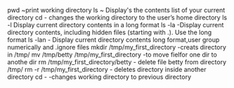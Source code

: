 pwd ~print working directory
ls ~ Display's the contents list of your current directory
cd - changes the working directory to the user’s home directory
ls -l Display current directory contents in a long format
ls -la -Display current directory contents, including hidden files (starting with .). Use the long format
ls -lan - Display current directory contents long format,user group numerically and .ignore files
mkdir /tmp/my_first_directory -creats directory in /tmp/
mv /tmp/betty /tmp/my_first_directory -to move fielfor one dir to anothe dir
rm /tmp/my_first_directory/betty - delete file betty from directory /tmp/
rm -r /tmp/my_first_directory  - deletes directory inside another directory
cd - -changes working directory to previous directory
